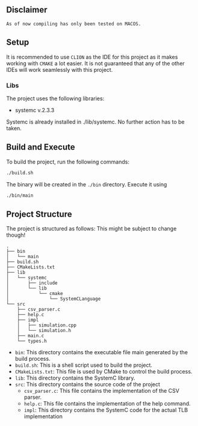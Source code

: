 ## Disclaimer

```
As of now compiling has only been tested on MACOS. 
```

## Setup

It is recommended to use `CLION` as the IDE for this project as it makes working with `CMAKE` a lot easier.
It is not guaranteed that any of the other IDEs will work seamlessly with this project.

### Libs

The project uses the following libraries:

- systemc v.2.3.3

Systemc is already installed in ./lib/systemc. No further action has to be taken.

## Build and Execute

To build the project, run the following commands:

```bash
./build.sh
```

The binary will be created in the `./bin` directory. Execute it using

```bash
./bin/main
```

## Project Structure

The project is structured as follows:
This might be subject to change though!

```
.
├── bin
│   └── main
├── build.sh
├── CMakeLists.txt
├── lib
│   └── systemc
│       ├── include
│       └── lib
│           └── cmake
│               └── SystemCLanguage
└── src
    ├── csv_parser.c
    ├── help.c
    ├── impl
    │   ├── simulation.cpp
    │   └── simulation.h
    ├── main.c
    └── types.h
```

- `bin`: This directory contains the executable file main generated by the build process.
- `build.sh`: This is a shell script used to build the project.
- `CMakeLists.txt`: This file is used by CMake to control the build process.
- `lib`: This directory contains the SystemC library.
- `src`: This directory contains the source code of the project
    - `csv_parser.c`: This file contains the implementation of the CSV parser.
    - `help.c`: This file contains the implementation of the help command.
    - `impl`: This directory contains the SystemC code for the actual TLB implementation